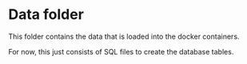 # Data folder

This folder contains the data that is loaded into the docker containers.

For now, this just consists of SQL files to create the database tables.
